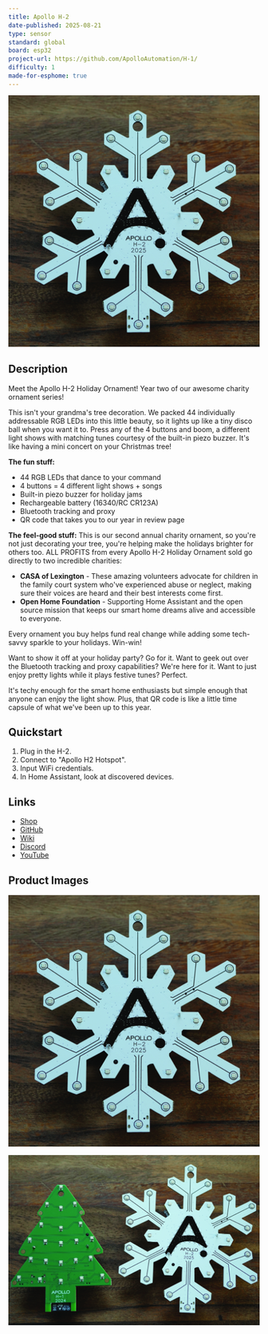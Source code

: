 ```yaml
---
title: Apollo H-2
date-published: 2025-08-21
type: sensor
standard: global
board: esp32
project-url: https://github.com/ApolloAutomation/H-1/
difficulty: 1
made-for-esphome: true
---
```


![Apollo H-2](Apollo-H-2.jpg "Apollo H-2")

## Description

Meet the Apollo H-2 Holiday Ornament! Year two of our awesome charity ornament series!

This isn't your grandma's tree decoration. We packed 44 individually addressable RGB LEDs into this little beauty, so it lights up like a tiny disco ball when you want it to. Press any of the 4 buttons and boom, a different light shows with matching tunes courtesy of the built-in piezo buzzer. It's like having a mini concert on your Christmas tree!

**The fun stuff:**
- 44 RGB LEDs that dance to your command
- 4 buttons = 4 different light shows + songs
- Built-in piezo buzzer for holiday jams
- Rechargeable battery (16340/RC CR123A)
- Bluetooth tracking and proxy
- QR code that takes you to our year in review page

**The feel-good stuff:**
This is our second annual charity ornament, so you're not just decorating your tree, you're helping make the holidays brighter for others too. ALL PROFITS from every Apollo H-2 Holiday Ornament sold go directly to two incredible charities:

- **CASA of Lexington** - These amazing volunteers advocate for children in the family court system who've experienced abuse or neglect, making sure their voices are heard and their best interests come first.
- **Open Home Foundation** - Supporting Home Assistant and the open source mission that keeps our smart home dreams alive and accessible to everyone.

Every ornament you buy helps fund real change while adding some tech-savvy sparkle to your holidays. Win-win!

Want to show it off at your holiday party? Go for it. Want to geek out over the Bluetooth tracking and proxy capabilities? We're here for it. Want to just enjoy pretty lights while it plays festive tunes? Perfect.

It's techy enough for the smart home enthusiasts but simple enough that anyone can enjoy the light show. Plus, that QR code is like a little time capsule of what we've been up to this year.

## Quickstart

1. Plug in the H-2.
2. Connect to "Apollo H2 Hotspot".
3. Input WiFi credentials.
4. In Home Assistant, look at discovered devices.

## Links

- [Shop](https://apolloautomation.com/products/apollo-h-2-annual-holiday-ornament)
- [GitHub](https://github.com/ApolloAutomation/H-1)
- [Wiki](https://wiki.apolloautomation.com/)
- [Discord](https://dsc.gg/ApolloAutomation)
- [YouTube](https://www.youtube.com/@ApolloAutomation)

## Product Images

![Apollo H-2](Apollo-H-2.jpg "Apollo H-2")

![Apollo H-2 Size](Apollo-H-2-Size.jpg "Apollo H-2 Size")
